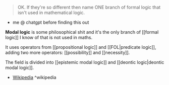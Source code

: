 >OK. If they're so different then name ONE branch of formal logic that isn't used in mathematical logic.
- me @ chatgpt before finding this out

**Modal logic** is some philosophical shit and it's the only branch of [[formal logic]] I know of that is not used in maths.

It uses operators from [[propositional logic]] and [[FOL|predicate logic]], adding two more operators: [[possibility]] and [[necessity]].

The field is divided into [[epistemic modal logic]] and [[deontic logic|deontic modal logic]].

- [Wikipedia](https://en.wikipedia.org/wiki/Modal_logic) ^wikipedia